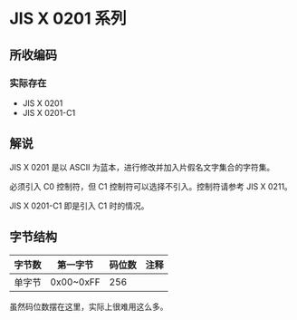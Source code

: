 # JIS X 0201 系列

## 所收编码
### 实际存在
- JIS X 0201
- JIS X 0201-C1

## 解说
JIS X 0201 是以 ASCII 为蓝本，进行修改并加入片假名文字集合的字符集。

必须引入 C0 控制符，但 C1 控制符可以选择不引入。控制符请参考 JIS X 0211。

JIS X 0201-C1 即是引入 C1 时的情况。

## 字节结构
|字节数|第一字节|码位数|注释|
|-|-|-|-|
|单字节|0x00~0xFF|256||

虽然码位数摆在这里，实际上很难用这么多。
